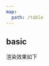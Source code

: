 ```yaml
---
map:
  path: /table
---
```


## basic

渲染效果如下

<demo src="./basicTable.vue"
  title="Demo enhanced form"
  desc="示範傳入各種type 的form item">
</demo>

<API src="../../EnhancedElForm.vue" lang="zh"></API>

